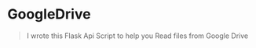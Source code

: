 # GoogleDrive             
 > I wrote this Flask Api Script to help you Read files from Google Drive
